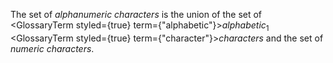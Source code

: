  



The set of *alphanumeric characters* is the union of the set of <GlossaryTerm styled={true} term={"alphabetic"}><i>alphabetic</i></GlossaryTerm><sub>1</sub> <GlossaryTerm styled={true} term={"character"}><i>characters</i></GlossaryTerm> and the set of *numeric characters*. 







 



 



